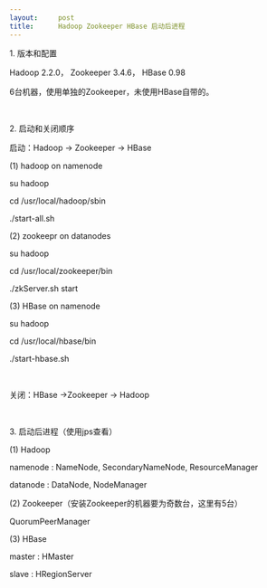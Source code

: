 ```yaml
---
layout:     post
title:      Hadoop Zookeeper HBase 启动后进程
---
```

<div id="article_content" class="article_content clearfix csdn-tracking-statistics" data-pid="blog" data-mod="popu_307" data-dsm="post">
								            <link rel="stylesheet" href="https://csdnimg.cn/release/phoenix/template/css/ck_htmledit_views-f76675cdea.css">
						<div class="htmledit_views" id="content_views">
                
<p>1. 版本和配置</p>
<p>Hadoop 2.2.0， Zookeeper 3.4.6， HBase 0.98</p>
<p>6台机器，使用单独的Zookeeper，未使用HBase自带的。</p>
<p><br></p>
<p>2. 启动和关闭顺序</p>
<p>启动：Hadoop -&gt; Zookeeper -&gt; HBase</p>
<p>(1) hadoop on namenode</p>
<p>su hadoop</p>
<p>cd /usr/local/hadoop/sbin</p>
<p>./start-all.sh</p>
<p>(2) zookeepr on datanodes</p>
<p>su hadoop</p>
<p>cd /usr/local/zookeeper/bin</p>
<p>./zkServer.sh start</p>
<p>(3) HBase on namenode</p>
<p>su hadoop</p>
<p>cd /usr/local/hbase/bin</p>
<p>./start-hbase.sh</p>
<p><br></p>
<p>关闭：HBase -&gt;Zookeeper -&gt; Hadoop</p>
<p><br></p>
<p>3. 启动后进程（使用jps查看）</p>
<p>(1) Hadoop</p>
<p>namenode : NameNode, SecondaryNameNode, ResourceManager</p>
<p>datanode : DataNode, NodeManager</p>
<p>(2) Zookeeper（安装Zookeeper的机器要为奇数台，这里有5台）</p>
<p>QuorumPeerManager</p>
<p>(3) HBase</p>
<p>master : HMaster</p>
<p>slave : HRegionServer</p>
            </div>
                </div>
